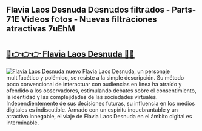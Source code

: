 ## Flavia Laos Desnuda D𝚎sn𝚞dos filtr𝚊dos - Parts-71E Vid𝚎os f𝚘tos - N𝚞evas filtr𝚊ciones atr𝚊ctivas 7uEhM

# <h2><a href="http://mb0rrzy.tromn.icu/?c=Flavia+Laos+Desnuda">🔗👉👉👉 Flavia Laos Desnuda 🔗🔗</a></h2>

[![Flavia Laos Desnuda nuevo](https://i.imgur.com/pEAQMta.gif)](http://mb0rrzy.tromn.icu/?c=Flavia+Laos+Desnuda)
Flavia Laos Desnuda, un personaje multifacético y polémico, se resiste a la simple descripción. Su método poco convencional de interactuar con audiencias en línea ha atraído y ofendido a los observadores, estimulando debates sobre el consentimiento, la identidad y las complejidades de las sociedades virtuales. Independientemente de sus decisiones futuras, su influencia en los medios digitales es indiscutible. Armado con un espíritu inquebrantable y un atractivo innegable, el viaje de Flavia Laos Desnuda en el ámbito digital es interminable.

